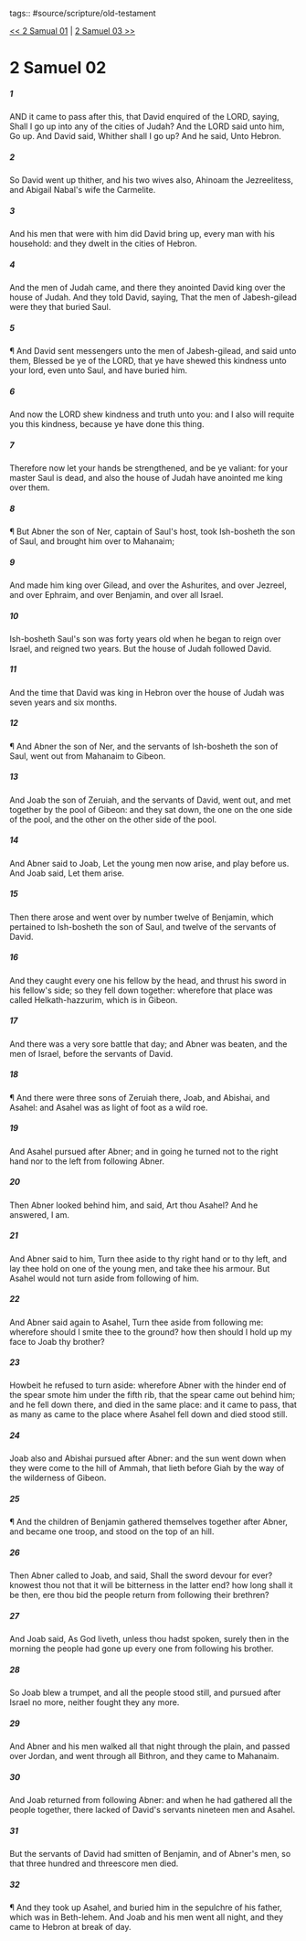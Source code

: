 tags:: #source/scripture/old-testament

[<< 2 Samual 01](/Old_Testament/10_2_Samuel/2_Samual_01.md) | [2 Samuel 03 >>](/Old_Testament/10_2_Samuel/2_Samuel_03.md)

# 2 Samuel 02

##### 1

AND it came to pass after this, that David enquired of the LORD, saying, Shall I go up into any of the cities of Judah? And the LORD said unto him, Go up. And David said, Whither shall I go up? And he said, Unto Hebron.

##### 2

So David went up thither, and his two wives also, Ahinoam the Jezreelitess, and Abigail Nabal's wife the Carmelite.

##### 3

And his men that were with him did David bring up, every man with his household: and they dwelt in the cities of Hebron.

##### 4

And the men of Judah came, and there they anointed David king over the house of Judah. And they told David, saying, That the men of Jabesh-gilead were they that buried Saul.

##### 5

¶ And David sent messengers unto the men of Jabesh-gilead, and said unto them, Blessed be ye of the LORD, that ye have shewed this kindness unto your lord, even unto Saul, and have buried him.

##### 6

And now the LORD shew kindness and truth unto you: and I also will requite you this kindness, because ye have done this thing.

##### 7

Therefore now let your hands be strengthened, and be ye valiant: for your master Saul is dead, and also the house of Judah have anointed me king over them.

##### 8

¶ But Abner the son of Ner, captain of Saul's host, took Ish-bosheth the son of Saul, and brought him over to Mahanaim;

##### 9

And made him king over Gilead, and over the Ashurites, and over Jezreel, and over Ephraim, and over Benjamin, and over all Israel.

##### 10

Ish-bosheth Saul's son was forty years old when he began to reign over Israel, and reigned two years. But the house of Judah followed David.

##### 11

And the time that David was king in Hebron over the house of Judah was seven years and six months.

##### 12

¶ And Abner the son of Ner, and the servants of Ish-bosheth the son of Saul, went out from Mahanaim to Gibeon.

##### 13

And Joab the son of Zeruiah, and the servants of David, went out, and met together by the pool of Gibeon: and they sat down, the one on the one side of the pool, and the other on the other side of the pool.

##### 14

And Abner said to Joab, Let the young men now arise, and play before us. And Joab said, Let them arise.

##### 15

Then there arose and went over by number twelve of Benjamin, which pertained to Ish-bosheth the son of Saul, and twelve of the servants of David.

##### 16

And they caught every one his fellow by the head, and thrust his sword in his fellow's side; so they fell down together: wherefore that place was called Helkath-hazzurim, which is in Gibeon.

##### 17

And there was a very sore battle that day; and Abner was beaten, and the men of Israel, before the servants of David.

##### 18

¶ And there were three sons of Zeruiah there, Joab, and Abishai, and Asahel: and Asahel was as light of foot as a wild roe.

##### 19

And Asahel pursued after Abner; and in going he turned not to the right hand nor to the left from following Abner.

##### 20

Then Abner looked behind him, and said, Art thou Asahel? And he answered, I am.

##### 21

And Abner said to him, Turn thee aside to thy right hand or to thy left, and lay thee hold on one of the young men, and take thee his armour. But Asahel would not turn aside from following of him.

##### 22

And Abner said again to Asahel, Turn thee aside from following me: wherefore should I smite thee to the ground? how then should I hold up my face to Joab thy brother?

##### 23

Howbeit he refused to turn aside: wherefore Abner with the hinder end of the spear smote him under the fifth rib, that the spear came out behind him; and he fell down there, and died in the same place: and it came to pass, that as many as came to the place where Asahel fell down and died stood still.

##### 24

Joab also and Abishai pursued after Abner: and the sun went down when they were come to the hill of Ammah, that lieth before Giah by the way of the wilderness of Gibeon.

##### 25

¶ And the children of Benjamin gathered themselves together after Abner, and became one troop, and stood on the top of an hill.

##### 26

Then Abner called to Joab, and said, Shall the sword devour for ever? knowest thou not that it will be bitterness in the latter end? how long shall it be then, ere thou bid the people return from following their brethren?

##### 27

And Joab said, As God liveth, unless thou hadst spoken, surely then in the morning the people had gone up every one from following his brother.

##### 28

So Joab blew a trumpet, and all the people stood still, and pursued after Israel no more, neither fought they any more.

##### 29

And Abner and his men walked all that night through the plain, and passed over Jordan, and went through all Bithron, and they came to Mahanaim.

##### 30

And Joab returned from following Abner: and when he had gathered all the people together, there lacked of David's servants nineteen men and Asahel.

##### 31

But the servants of David had smitten of Benjamin, and of Abner's men, so that three hundred and threescore men died.

##### 32

¶ And they took up Asahel, and buried him in the sepulchre of his father, which was in Beth-lehem. And Joab and his men went all night, and they came to Hebron at break of day.
